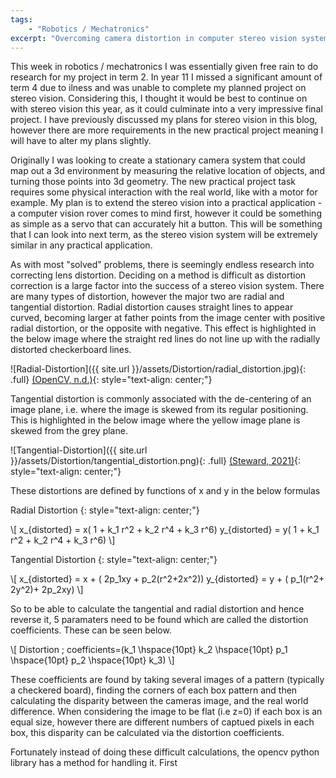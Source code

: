 ```yaml
---
tags: 
    - "Robotics / Mechatronics"
excerpt: "Overcoming camera distortion in computer stereo vision systems."
---
```


This week in robotics / mechatronics I was essentially given free rain to do research for my project in term 2. In year 11 I missed a significant amount of term 4 due to ilness and was unable to complete my planned project on stereo vision. Considering this, I thought it would be best to continue on with stereo vision this year, as it could culminate into a very impressive final project. I have previously discussed my plans for stereo vision in this blog, however there are more requirements in the new practical project meaning I will have to alter my plans slightly.

Originally I was looking to create a stationary camera system that could map out a 3d environment by measuring the relative location of objects, and turning those points into 3d geometry. The new practical project task requires some physical interaction with the real world, like with a motor for example. My plan is to extend the stereo vision into a practical application - a computer vision rover comes to mind first, however it could be something as simple as a servo that can accurately hit a button. This will be something that I can look into next term, as the stereo vision system will be extremely similar in any practical application.

As with most "solved" problems, there is seemingly endless research into correcting lens distortion. Deciding on a method is difficult as distortion correction is a large factor into the success of a stereo vision system. There are many types of distortion, however the major two are radial and tangential distortion. Radial distortion causes straight lines to appear curved, becoming larger at father points from the image center with positive radial distortion, or the opposite with negative. This effect is highlighted in the below image where the straight red lines do not line up with the radially distorted checkerboard lines.

![Radial-Distortion]({{ site.url }}/assets/Distortion/radial_distortion.jpg){: .full}
[(OpenCV, n.d.)](https://docs.opencv.org/4.x/dc/dbb/tutorial_py_calibration.html){: style="text-align: center;"}

Tangential distortion is commonly associated with the de-centering of an image plane, i.e. where the image is skewed from its regular positioning. This is highlighted in the below image where the yellow image plane is skewed from the grey plane. 

![Tangential-Distortion]({{ site.url }}/assets/Distortion/tangential_distortion.png){: .full}
[(Steward, 2021)](https://www.tangramvision.com/blog/camera-modeling-exploring-distortion-and-distortion-models-part-i){: style="text-align: center;"}

These distortions are defined by functions of x and y in the below formulas

Radial Distortion
{: style="text-align: center;"}

\\[
x_{distorted} = x( 1 + k_1 r^2 + k_2 r^4 + k_3 r^6) 
y_{distorted} = y( 1 + k_1 r^2 + k_2 r^4 + k_3 r^6)
\\]

Tangential Distortion
{: style="text-align: center;"}

\\[
x_{distorted} = x + ( 2p_1xy + p_2(r^2+2x^2)) 
y_{distorted} = y + ( p_1(r^2+ 2y^2)+ 2p_2xy)
\\]

So to be able to calculate the tangential and radial distortion and hence reverse it, 5 paramaters need to be found which are called the distortion coefficients. These can be seen below.

\\[
Distortion \; coefficients=(k_1 \hspace{10pt} k_2 \hspace{10pt} p_1 \hspace{10pt} p_2 \hspace{10pt} k_3)
\\]

These coefficients are found by taking several images of a pattern (typically a checkered board), finding the corners of each box pattern and then calculating the disparity between the cameras image, and the real world difference. When considering the image to be flat (i.e z=0) if each box is an equal size, however there are different numbers of captued pixels in each box, this disparity can be calculated via the distortion coefficients. 

Fortunately instead of doing these difficult calculations, the opencv python library has a method for handling it. First